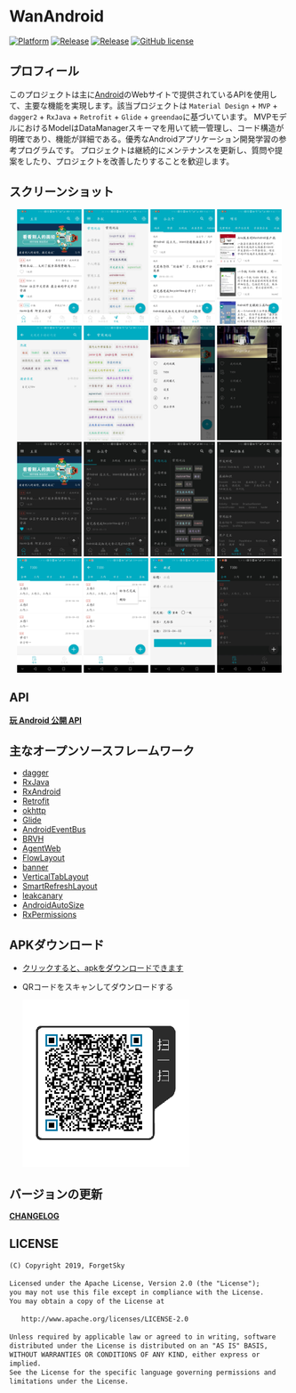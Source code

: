 # WanAndroid

[![Platform][1]][2]  [![Release][3]][4]  [![Release][5]][6]  [![GitHub license][7]][8]

[1]:https://img.shields.io/badge/platform-Android-blue.svg
[2]:https://github.com/ForgetSky/ForgetSkyWanAndroid


[3]:https://img.shields.io/badge/API-21%2B-brightgreen.svg?style=flat
[4]:https://android-arsenal.com/api?level=21

[5]:https://img.shields.io/badge/Version-V1.1.2-brightgreen.svg
[6]:https://github.com/ForgetSky/ForgetSkyWanAndroid/releases/latest

[7]:https://img.shields.io/badge/license-Apache%202-blue.svg
[8]:http://www.apache.org/licenses/LICENSE-2.0
    
    
## プロフィール
このプロジェクトは主に[Android](http://www.wanandroid.com/blog/show/2)のWebサイトで提供されているAPIを使用して、主要な機能を実現します。該当プロジェクトは `Material Design` + `MVP` + `dagger2` + `RxJava` + `Retrofit` + `Glide` + `greendao`に基づいています。
MVPモデルにおけるModelはDataManagerスキーマを用いて統一管理し、コード構造が明確であり、機能が詳細である。優秀なAndroidアプリケーション開発学習の参考プログラムです。
プロジェクトは継続的にメンテナンスを更新し、質問や提案をしたり、プロジェクトを改善したりすることを歓迎します。


## スクリーンショット

<div align="center">
<img src="https://github.com/ForgetSky/ForgetSkyWanAndroid/blob/master/screenshots/Screenshot_01.jpg" width=23%> <img src="https://github.com/ForgetSky/ForgetSkyWanAndroid/blob/master/screenshots/Screenshot_02.jpg" width=23%> <img src="https://github.com/ForgetSky/ForgetSkyWanAndroid/blob/master/screenshots/Screenshot_03.jpg" width=23%> <img src="https://github.com/ForgetSky/ForgetSkyWanAndroid/blob/master/screenshots/Screenshot_04.jpg" width=23%>
</div>

<div align="center">
<img src="https://github.com/ForgetSky/ForgetSkyWanAndroid/blob/master/screenshots/Screenshot_05.jpg" width=23%> <img src="https://github.com/ForgetSky/ForgetSkyWanAndroid/blob/master/screenshots/Screenshot_06.jpg" width=23%> <img src="https://github.com/ForgetSky/ForgetSkyWanAndroid/blob/master/screenshots/Screenshot_07.jpg" width=23%> <img src="https://github.com/ForgetSky/ForgetSkyWanAndroid/blob/master/screenshots/Screenshot_08.jpg" width=23%>
</div>

<div align="center">
<img src="https://github.com/ForgetSky/ForgetSkyWanAndroid/blob/master/screenshots/Screenshot_09.jpg" width=23%> <img src="https://github.com/ForgetSky/ForgetSkyWanAndroid/blob/master/screenshots/Screenshot_10.jpg" width=23%> <img src="https://github.com/ForgetSky/ForgetSkyWanAndroid/blob/master/screenshots/Screenshot_11.jpg" width=23%> <img src="https://github.com/ForgetSky/ForgetSkyWanAndroid/blob/master/screenshots/Screenshot_12.jpg" width=23%>
</div>

<div align="center">
<img src="https://github.com/ForgetSky/ForgetSkyWanAndroid/blob/master/screenshots/Screenshot_13.jpg" width=23%> <img src="https://github.com/ForgetSky/ForgetSkyWanAndroid/blob/master/screenshots/Screenshot_14.jpg" width=23%> <img src="https://github.com/ForgetSky/ForgetSkyWanAndroid/blob/master/screenshots/Screenshot_15.jpg" width=23%> <img src="https://github.com/ForgetSky/ForgetSkyWanAndroid/blob/master/screenshots/Screenshot_16.jpg" width=23%>
</div>

## API
[**玩 Android 公開 API**](http://www.wanandroid.com/blog/show/2)

## 主なオープンソースフレームワーク

 - [dagger](https://github.com/google/dagger)
 - [RxJava](https://github.com/ReactiveX/RxJava)
 - [RxAndroid](https://github.com/ReactiveX/RxAndroid)
 - [Retrofit](https://github.com/square/retrofit)
 - [okhttp](https://github.com/square/okhttp)
 - [Glide](https://github.com/bumptech/glide)
 - [AndroidEventBus](https://github.com/hehonghui/AndroidEventBus)
 - [BRVH](https://github.com/CymChad/BaseRecyclerViewAdapterHelper)
 - [AgentWeb](https://github.com/Justson/AgentWeb)
 - [FlowLayout](https://github.com/hongyangAndroid/FlowLayout)
 - [banner](https://github.com/youth5201314/banner)
 - [VerticalTabLayout](https://github.com/qstumn/VerticalTabLayout)
 - [SmartRefreshLayout](https://github.com/scwang90/SmartRefreshLayout)
 - [leakcanary](https://github.com/square/leakcanary)
 - [AndroidAutoSize](https://github.com/JessYanCoding/AndroidAutoSize)
 - [RxPermissions](https://github.com/tbruyelle/RxPermissions)

## APKダウンロード

- [クリックすると、apkをダウンロードできます](https://github.com/ForgetSky/ForgetSkyWanAndroid/releases/download/v1.1.3/WanAndroid-V1.1.3-release.apk)

- QRコードをスキャンしてダウンロードする

	![](./screenshots/qr_code.png)

## バージョンの更新

**[CHANGELOG](CHANGELOG.md)**


## LICENSE

```
(C) Copyright 2019, ForgetSky

Licensed under the Apache License, Version 2.0 (the "License");
you may not use this file except in compliance with the License.
You may obtain a copy of the License at

   http://www.apache.org/licenses/LICENSE-2.0

Unless required by applicable law or agreed to in writing, software
distributed under the License is distributed on an "AS IS" BASIS,
WITHOUT WARRANTIES OR CONDITIONS OF ANY KIND, either express or implied.
See the License for the specific language governing permissions and
limitations under the License.
```
